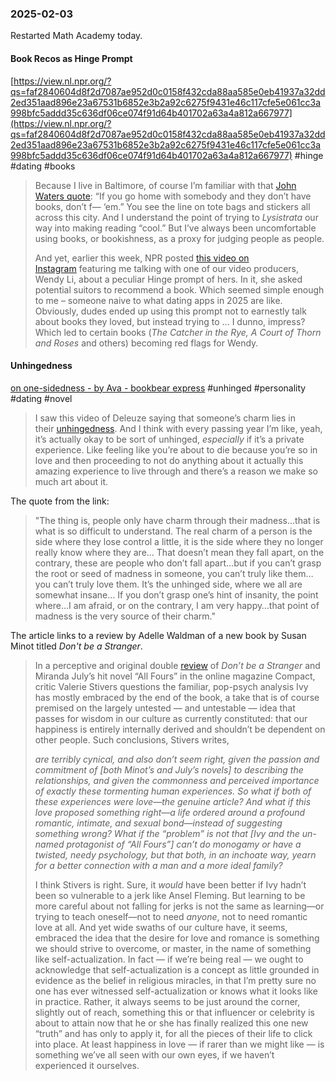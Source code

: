 ### 2025-02-03
Restarted Math Academy today.

#### Book Recos as Hinge Prompt
[https://view.nl.npr.org/?qs=faf2840604d8f2d7087ae952d0c0158f432cda88aa585e0eb41937a32dd2ed351aad896e23a67531b6852e3b2a92c6275f9431e46c117cfe5e061cc3a998bfc5addd35c636df06ce074f91d64b401702a63a4a812a667977](https://view.nl.npr.org/?qs=faf2840604d8f2d7087ae952d0c0158f432cda88aa585e0eb41937a32dd2ed351aad896e23a67531b6852e3b2a92c6275f9431e46c117cfe5e061cc3a998bfc5addd35c636df06ce074f91d64b401702a63a4a812a667977) #hinge #dating #books 

> Because I live in Baltimore, of course I’m familiar with that [John Waters quote](https://click.nl.npr.org/?qs=818ebb282d3945a46d0322a4837a929f5ffd0628eeb4e8e6f82dbc7468cd29002cbef34e0102efeeb5ba35f378c7594bfac936bebde6769fc804df5fa72f6c6c): “If you go home with somebody and they don’t have books, don’t f— ‘em.” You see the line on tote bags and stickers all across this city. And I understand the point of trying to _Lysistrata_ our way into making reading “cool.” But I’ve always been uncomfortable using books, or bookishness, as a proxy for judging people as people.
> 
> And yet, earlier this week, NPR posted [this video on Instagram](https://click.nl.npr.org/?qs=818ebb282d3945a4effa1e2103ac70f38aa8594b0d9d05b68fa7da92fdae48eb80acc70465fab7fa877af5d473b1a5d20b264838a73c24c1d49bf41e345ef634) featuring me talking with one of our video producers, Wendy Li, about a peculiar Hinge prompt of hers. In it, she asked potential suitors to recommend a book. Which seemed simple enough to me – someone naive to what dating apps in 2025 are like. Obviously, dudes ended up using this prompt not to earnestly talk about books they loved, but instead trying to … I dunno, impress? Which led to certain books (_The Catcher in the Rye, A Court of Thorn and Roses_ and others) becoming red flags for Wendy.

#### Unhingedness
[on one-sidedness - by Ava - bookbear express](https://www.avabear.xyz/p/on-one-sidedness) #unhinged #personality #dating #novel

> I saw this video of Deleuze saying that someone’s charm lies in their [unhingedness](https://www.instagram.com/__nitch/p/DBmaUdeJh8U/). And I think with every passing year I’m like, yeah, it’s actually okay to be sort of unhinged, _especially_ if it’s a private experience. Like feeling like you’re about to die because you’re so in love and then proceeding to not do anything about it actually this amazing experience to live through and there’s a reason we make so much art about it.

The quote from the link:

> "The thing is, people only have charm through their madness…that is what is so difficult to understand. The real charm of a person is the side where they lose control a little, it is the side where they no longer really know where they are… That doesn’t mean they fall apart, on the contrary, these are people who don’t fall apart…but if you can’t grasp the root or seed of madness in someone, you can’t truly like them…you can’t truly love them. It’s the unhinged side, where we all are somewhat insane… If you don’t grasp one’s hint of insanity, the point where…I am afraid, or on the contrary, I am very happy…that point of madness is the very source of their charm."

The article links to a review by Adelle Waldman of a new book by Susan Minot titled _Don't be a Stranger_. 

> In a perceptive and original double [review](https://www.compactmag.com/article/the-sexting-of-the-shrew/) of _Don’t be a Stranger_ and Miranda July’s hit novel “All Fours” in the online magazine Compact, critic Valerie Stivers questions the familiar, pop-psych analysis Ivy has mostly embraced by the end of the book, a take that is of course premised on the largely untested — and untestable — idea that passes for wisdom in our culture as currently constituted: that our happiness is entirely internally derived and shouldn’t be dependent on other people. Such conclusions, Stivers writes,
> 
> _are terribly cynical, and also don’t seem right, given the passion and commitment of [both Minot’s and July’s novels] to describing the relationships, and given the commonness and perceived importance of exactly these tormenting human experiences. So what if both of these experiences were love—the genuine article? And what if this love proposed something right—a life ordered around a profound romantic, intimate, and sexual bond—instead of suggesting something wrong? What if the “problem” is not that [Ivy and the un-named protagonist of “All Fours”] can’t do monogamy or have a twisted, needy psychology, but that both, in an inchoate way, yearn for a better connection with a man and a more ideal family?_
> 
> I think Stivers is right. Sure, it _would_ have been better if Ivy hadn’t been so vulnerable to a jerk like Ansel Fleming. But learning to be more careful about not falling for jerks is not the same as learning—or trying to teach oneself—not to need _anyone_, not to need romantic love at all. And yet wide swaths of our culture have, it seems, embraced the idea that the desire for love and romance is something we should strive to overcome, or master, in the name of something like self-actualization. In fact — if we’re being real — we ought to acknowledge that self-actualization is a concept as little grounded in evidence as the belief in religious miracles, in that I’m pretty sure no one has ever witnessed self-actualization or knows what it looks like in practice. Rather, it always seems to be just around the corner, slightly out of reach, something this or that influencer or celebrity is about to attain now that he or she has finally realized this one new “truth” and has only to apply it, for all the pieces of their life to click into place. At least happiness in love — if rarer than we might like — is something we’ve all seen with our own eyes, if we haven’t experienced it ourselves.